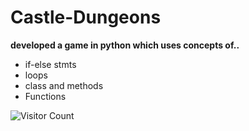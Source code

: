 # Castle-Dungeons

**developed a game in python which uses concepts of..**
* if-else stmts
* loops 
* class and methods
* Functions

![Visitor Count](https://profile-counter.glitch.me/{techcircule}/count.svg)
